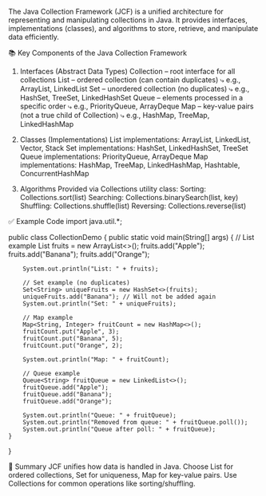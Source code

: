 The Java Collection Framework (JCF) is a unified architecture for representing and manipulating collections in Java. It provides interfaces, implementations (classes), and algorithms to store, retrieve, and manipulate data efficiently.

📚 Key Components of the Java Collection Framework
1. Interfaces (Abstract Data Types)
    Collection – root interface for all collections
        List – ordered collection (can contain duplicates)
        ⤷ e.g., ArrayList, LinkedList
        Set – unordered collection (no duplicates)
        ⤷ e.g., HashSet, TreeSet, LinkedHashSet
        Queue – elements processed in a specific order
        ⤷ e.g., PriorityQueue, ArrayDeque
        Map – key-value pairs (not a true child of Collection)
        ⤷ e.g., HashMap, TreeMap, LinkedHashMap

2. Classes (Implementations)
    List implementations: ArrayList, LinkedList, Vector, Stack
    Set implementations: HashSet, LinkedHashSet, TreeSet
    Queue implementations: PriorityQueue, ArrayDeque
    Map implementations: HashMap, TreeMap, LinkedHashMap, Hashtable, ConcurrentHashMap

3. Algorithms
    Provided via Collections utility class:
        Sorting: Collections.sort(list)
        Searching: Collections.binarySearch(list, key)
        Shuffling: Collections.shuffle(list)
        Reversing: Collections.reverse(list)

✅ Example Code
import java.util.*;

public class CollectionDemo {
    public static void main(String[] args) {
        // List example
        List<String> fruits = new ArrayList<>();
        fruits.add("Apple");
        fruits.add("Banana");
        fruits.add("Orange");

        System.out.println("List: " + fruits);

        // Set example (no duplicates)
        Set<String> uniqueFruits = new HashSet<>(fruits);
        uniqueFruits.add("Banana"); // Will not be added again
        System.out.println("Set: " + uniqueFruits);

        // Map example
        Map<String, Integer> fruitCount = new HashMap<>();
        fruitCount.put("Apple", 3);
        fruitCount.put("Banana", 5);
        fruitCount.put("Orange", 2);

        System.out.println("Map: " + fruitCount);

        // Queue example
        Queue<String> fruitQueue = new LinkedList<>();
        fruitQueue.add("Apple");
        fruitQueue.add("Banana");
        fruitQueue.add("Orange");

        System.out.println("Queue: " + fruitQueue);
        System.out.println("Removed from queue: " + fruitQueue.poll());
        System.out.println("Queue after poll: " + fruitQueue);
    }
}

🔑 Summary
JCF unifies how data is handled in Java.
Choose List for ordered collections, Set for uniqueness, Map for key-value pairs.
Use Collections for common operations like sorting/shuffling.